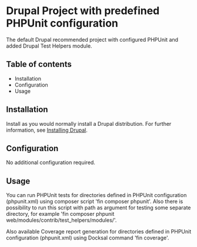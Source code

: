 # Drupal Project with predefined PHPUnit configuration

The default Drupal recommended project with configured PHPUnit
and added Drupal Test Helpers module.

## Table of contents

- Installation
- Configuration
- Usage

## Installation

Install as you would normally install a Drupal distribution.
For further information, see [Installing Drupal](https://www.drupal.org/docs/getting-started/installing-drupal).

## Configuration

No additional configuration required.

## Usage

You can run PHPUnit tests for directories defined in PHPUnit configuration
(phpunit.xml) using composer script 'fin composer phpunit'.
Also there is possibility to run this script with path as argument for testing
some separate directory, for example
'fin composer phpunit web/modules/contrib/test_helpers/modules/'.

Also available Coverage report generation for directories defined
in PHPUnit configuration (phpunit.xml) using Docksal command 'fin coverage'.
